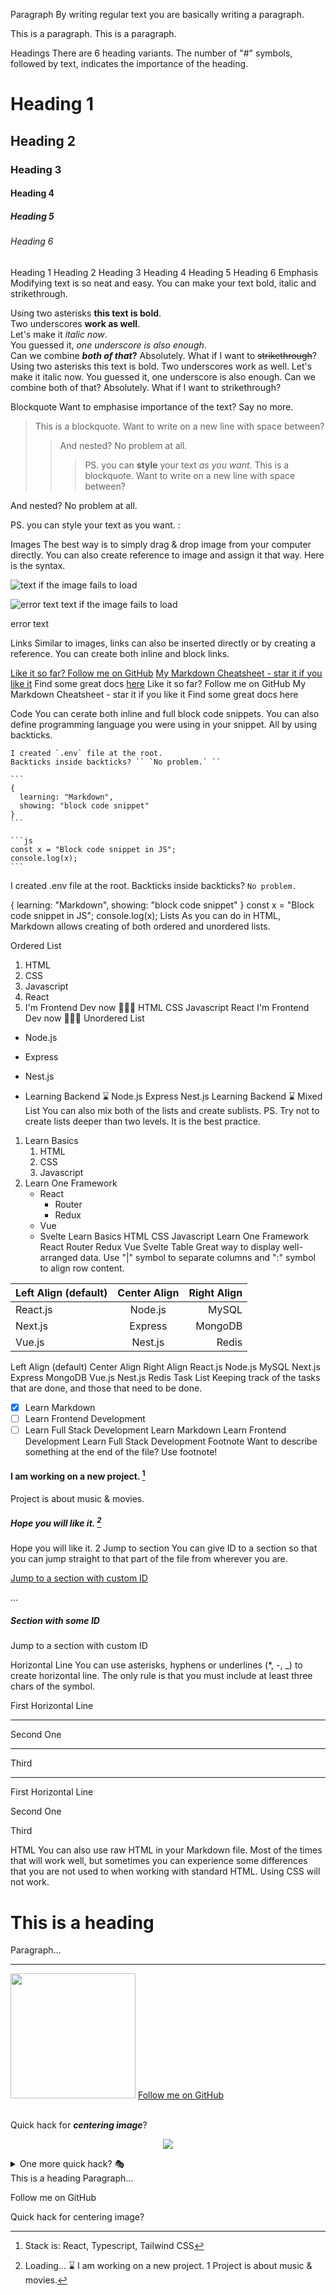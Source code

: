 Paragraph
By writing regular text you are basically writing a paragraph.

This is a paragraph.
This is a paragraph.

Headings
There are 6 heading variants. The number of "#" symbols, followed by text, indicates the importance of the heading.

# Heading 1
## Heading 2
### Heading 3
#### Heading 4
##### Heading 5
###### Heading 6
Heading 1
Heading 2
Heading 3
Heading 4
Heading 5
Heading 6
Emphasis
Modifying text is so neat and easy. You can make your text bold, italic and strikethrough.

Using two asterisks **this text is bold**.  
Two underscores __work as well__.  
Let's make it *italic now*.  
You guessed it, _one underscore is also enough_.  
Can we combine **_both of that_?** Absolutely.
What if I want to ~~strikethrough~~?
Using two asterisks this text is bold.
Two underscores work as well.
Let's make it italic now.
You guessed it, one underscore is also enough.
Can we combine both of that? Absolutely.
What if I want to strikethrough?

Blockquote
Want to emphasise importance of the text? Say no more.

> This is a blockquote.
> Want to write on a new line with space between?
>
> > And nested? No problem at all.
> >
> > > PS. you can **style** your text _as you want_.
This is a blockquote. Want to write on a new line with space between?

And nested? No problem at all.

PS. you can style your text as you want. :

Images
The best way is to simply drag & drop image from your computer directly. You can also create reference to image and assign it that way.
Here is the syntax.

![text if the image fails to load](auto-generated-path-to-file-when-you-upload-image "Text displayed on hover")

[logo]: auto-generated-path-to-file-when-you-upload-image "Hover me"
![error text][logo]
text if the image fails to load

error text

Links
Similar to images, links can also be inserted directly or by creating a reference. You can create both inline and block links.

[markdown-cheatsheet]: https://github.com/im-luka/markdown-cheatsheet
[docs]: https://github.com/adam-p/markdown-here

[Like it so far? Follow me on GitHub](https://github.com/im-luka)
[My Markdown Cheatsheet - star it if you like it][markdown-cheatsheet]
Find some great docs [here][docs]
Like it so far? Follow me on GitHub
My Markdown Cheatsheet - star it if you like it
Find some great docs here

Code
You can cerate both inline and full block code snippets. You can also define programming language you were using in your snippet. All by using backticks.

    I created `.env` file at the root.
    Backticks inside backticks? `` `No problem.` ``

    ```
    {
      learning: "Markdown",
      showing: "block code snippet"
    }
    ```

    ```js
    const x = "Block code snippet in JS";
    console.log(x);
    ```
I created .env file at the root. Backticks inside backticks? `No problem.`

{
  learning: "Markdown",
  showing: "block code snippet"
}
const x = "Block code snippet in JS";
console.log(x);
Lists
As you can do in HTML, Markdown allows creating of both ordered and unordered lists.

Ordered List
1. HTML
2. CSS
3. Javascript
4. React
7. I'm Frontend Dev now 👨🏼‍🎨
HTML
CSS
Javascript
React
I'm Frontend Dev now 👨🏼‍🎨
Unordered List
- Node.js
+ Express
* Nest.js
- Learning Backend ⌛️
Node.js
Express
Nest.js
Learning Backend ⌛️
Mixed List
You can also mix both of the lists and create sublists.
PS. Try not to create lists deeper than two levels. It is the best practice.

1. Learn Basics
   1. HTML
   2. CSS
   7. Javascript
2. Learn One Framework
   - React 
     - Router
     - Redux
   * Vue
   + Svelte
Learn Basics
HTML
CSS
Javascript
Learn One Framework
React
Router
Redux
Vue
Svelte
Table
Great way to display well-arranged data. Use "|" symbol to separate columns and ":" symbol to align row content.

| Left Align (default) | Center Align | Right Align |
| :------------------- | :----------: | ----------: |
| React.js             | Node.js      | MySQL       |
| Next.js              | Express      | MongoDB     |
| Vue.js               | Nest.js      | Redis       |
Left Align (default)	Center Align	Right Align
React.js	Node.js	MySQL
Next.js	Express	MongoDB
Vue.js	Nest.js	Redis
Task List
Keeping track of the tasks that are done, and those that need to be done.

- [x] Learn Markdown
- [ ] Learn Frontend Development
- [ ] Learn Full Stack Development
 Learn Markdown
 Learn Frontend Development
 Learn Full Stack Development
Footnote
Want to describe something at the end of the file? Use footnote!

#### I am working on a new project. [^1]
[^1]: Stack is: React, Typescript, Tailwind CSS  

Project is about music & movies.

##### Hope you will like it. [^see]
[^see]: Loading... ⌛️
I am working on a new project. 1
Project is about music & movies.

Hope you will like it. 2
Jump to section
You can give ID to a section so that you can jump straight to that part of the file from wherever you are.

[Jump to a section with custom ID](#some-id)

...

<a name="some-id" />

##### Section with some ID
Jump to a section with custom ID

Horizontal Line
You can use asterisks, hyphens or underlines (*, -, _) to create horizontal line.
The only rule is that you must include at least three chars of the symbol.

First Horizontal Line

***

Second One

-----

Third

_________
First Horizontal Line

Second One

Third

HTML
You can also use raw HTML in your Markdown file. Most of the times that will work well, but sometimes you can experience some differences that you are not used to when working with standard HTML. Using CSS will not work.

<h1>This is a heading</h1>
<p>Paragraph...</p>

<hr />

<img src="auto-generated-path-to-file-when-you-upload-image" width="200">
<a href="https://github.com/im-luka">Follow me on GitHub</a>

<br />
<br />

<p>Quick hack for <strong><em>centering image</em></strong>?</p>
<p align="center"><img src="auto-generated-path-to-file-when-you-upload-image" /></p>

<details>
  <summary>One more quick hack? 🎭</summary>
  
  → Easy  
  → And simple
</details>
This is a heading
Paragraph...

 Follow me on GitHub

Quick hack for centering image?

